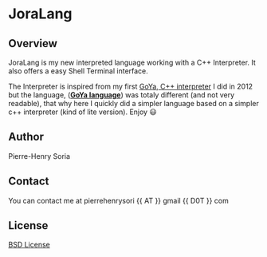 # JoraLang

## Overview

JoraLang is my new interpreted language working with a C++ Interpreter. It also offers a easy Shell Terminal interface.

The Interpreter is inspired from my first [GoYa, C++ interpreter](https://github.com/pH-7/GoYa) I did in 2012 but the language, (**[GoYa language](https://github.com/pH-7/GoYa/tree/master/_test)**) was totaly different (and not very readable), that why here I quickly did a simpler language based on a simpler c++ interpreter (kind of lite version). Enjoy :smiley:


## Author

Pierre-Henry Soria

## Contact

You can contact me at pierrehenrysori {{ AT }} gmail {{ D0T }} com



## License

[BSD License](http://opensource.org/licenses/bsd-license.php)
